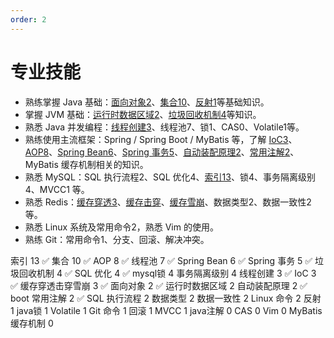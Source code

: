```yaml
---
order: 2
---
```


# 专业技能

- 熟练掌握 Java 基础：[面向对象2](/java-interview/java/java.html#面向对象)、[集合10](/java-interview/java/java.html#集合)、[反射1](/java-interview/java/java.html#反射)等基础知识。
- 掌握 JVM 基础：[运行时数据区域2](/java-interview/java/jvm.html#运行时数据区域)、[垃圾回收机制4](/java-interview/java/jvm.html#垃圾回收机制)等知识。
- 熟悉 Java 并发编程：[线程创建3](/java-interview/java/java.html#线程的创建)、线程池7、锁1、CAS0、Volatile1等。
- 熟练使用主流框架：Spring / Spring Boot / MyBatis 等，了解 [IoC3](/java-interview/framework/spring.html#ioc)、[AOP8](/java-interview/framework/spring.html#aop)、[Spring Bean6](/java-interview/framework/spring.html#bean)、[Spring 事务5](/java-interview/framework/spring.html#spring-事务)、[自动装配原理2](/java-interview/framework/springboot.html#自动装配原理)、[常用注解2](/java-interview/framework/springboot.html#spring-boot-常用注解)、MyBatis 缓存机制相关的知识。
- 熟悉 MySQL：SQL 执行流程2、SQL 优化4、[索引13](/java-interview/mysql.html#索引)、锁4、事务隔离级别4、MVCC1 等。
- 熟悉 Redis：[缓存穿透3](/java-interview/redis.html#缓存穿透)、[缓存击穿](/java-interview/redis.html#缓存击穿)、[缓存雪崩](/java-interview/redis.html#缓存雪崩)、数据类型2、数据一致性2等。
- 熟悉 Linux 系统及常用命令2，熟悉 Vim 的使用。
- 熟练 Git：常用命令1、分支、回滚、解决冲突。

索引 13 ✅
集合 10 ✅
AOP 8 ✅
线程池 7 ✅
Spring Bean 6 ✅
Spring 事务 5 ✅
垃圾回收机制 4 ✅
SQL 优化 4 ✅
mysql锁 4 
事务隔离级别 4 
线程创建 3 ✅
IoC 3 ✅
缓存穿透击穿雪崩 3 ✅
面向对象 2 ✅
运行时数据区域 2 
自动装配原理 2 ✅
boot 常用注解 2 ✅
SQL 执行流程 2 
数据类型 2 
数据一致性 2 
Linux 命令 2 
反射 1 
java锁 1 
Volatile 1 
Git 命令 1 
回滚 1 
MVCC 1 
java注解 0 
CAS 0 
Vim 0 
MyBatis 缓存机制 0 